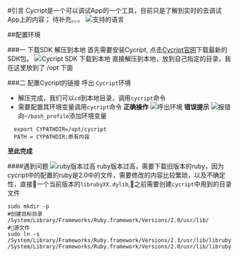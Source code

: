 #引言
Cycript是一个可以调试App的一个工具，目前只是了解到实时的去调试App上的内容； 待补充。。。
![支持的语言](https://upload-images.jianshu.io/upload_images/7980283-81f0fdd544cc7058.png?imageMogr2/auto-orient/strip%7CimageView2/2/w/1240)

##配置环境

###一 下载SDK 解压到本地
首先需要安装Cycript, 点击[Cycript官网](http://www.cycript.org/)下载最新的SDK包。
![Cycript SDK 下载到本地](https://upload-images.jianshu.io/upload_images/7980283-02d1e52bcb6d5bd8.png?imageMogr2/auto-orient/strip%7CimageView2/2/w/1240)
直接解压到本地，放到自己指定的目录，我在这里放到了 /opt 下面

###二 配置Cycript的链接
呼出 `Cycript`环境
- 解压完成，我们可以`cd`到本地目录，调用`cycript`命令
- 需要配置其环境变量调用`cycript`命令
**正确操作**
![呼出环境](https://upload-images.jianshu.io/upload_images/7980283-46526ba611bb3052.png?imageMogr2/auto-orient/strip%7CimageView2/2/w/1240)
**错误提示**
![报错](https://upload-images.jianshu.io/upload_images/7980283-fa94804072925f3d.png?imageMogr2/auto-orient/strip%7CimageView2/2/w/1240)
向`~/bash_profile`添加环境变量
```
  export CYPATHDIR=/opt/cycript
  PATH = CYPATHDIR:原有内容
```
**至此完成**

####遇到问题
![ruby版本过高](https://upload-images.jianshu.io/upload_images/7980283-ae24d61bfbdc2ac2.png?imageMogr2/auto-orient/strip%7CimageView2/2/w/1240)
ruby版本过高，需要下载旧版本的ruby，因为cycript中的配置的ruby是2.0中的文件，需要修改的内容比较繁琐，以及不确定性，直接🔗一个当前版本的`librubyXX.dylib`,🔗之前需要创建`cycript`中用到的目录文件
```
sudo mkdir -p 
#创建目标目录
/System/Library/Frameworks/Ruby.framework/Versions/2.0/usr/lib/
#🔗源文件
sudo ln -s /System/Library/Frameworks/Ruby.framework/Versions/2.3/usr/lib/libruby.2.3.0.dylib /System/Library/Frameworks/Ruby.framework/Versions/2.0/usr/lib/libruby.2.0.0.dylib
```



